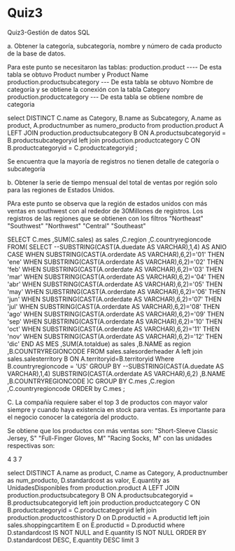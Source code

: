 # Quiz3
Quiz3-Gestión de datos SQL 


a. Obtener la categoría, subcategoría, nombre y número de cada producto de la base de datos.

Para este punto se necesitaron las tablas:
production.product ---- De esta tabla se obtuvo Product number y Product Name
production.productsubcategory --- De esta tabla se obtuvo Nombre de categoría y se obtiene la conexión con la tabla Category
production.productcategory --- De esta tabla se obtiene nombre de categoria

select DISTINCT C.name as Category,
	B.name as Subcategory, 
	A.name as product,
	A.productnumber as numero_producto
from production.product A
LEFT JOIN production.productsubcategory B
ON A.productsubcategoryid = B.productsubcategoryid
left join production.productcategory C
ON B.productcategoryid = C.productcategoryid
;

Se encuentra que la mayoría de registros no tienen detalle de categoría o subcategoría

b. Obtener la serie de tiempo mensual del total de ventas por región solo para las regiones de Estados Unidos.

PAra este punto se observa que la región de estados unidos con más ventas en southwest con al rededor de 30Millones de registros. 
Los registros de las regiones que se obtienen con los filtros
"Northeast"
"Southwest"
"Northwest"
"Central"
"Southeast"

SELECT C.mes
 ,SUM(C.sales) as sales
 ,C.region
 ,C.countryregioncode
 FROM(
 SELECT --SUBSTRING(CAST(A.duedate AS VARCHAR),1,4) AS ANIO
 CASE WHEN SUBSTRING(CAST(A.orderdate AS VARCHAR),6,2)='01' THEN 'ene'
	 WHEN SUBSTRING(CAST(A.orderdate AS VARCHAR),6,2)='02' THEN 'feb'
	 WHEN SUBSTRING(CAST(A.orderdate AS VARCHAR),6,2)='03' THEN 'mar'
	 WHEN SUBSTRING(CAST(A.orderdate AS VARCHAR),6,2)='04' THEN 'abr'
	 WHEN SUBSTRING(CAST(A.orderdate AS VARCHAR),6,2)='05' THEN 'may'
	 WHEN SUBSTRING(CAST(A.orderdate AS VARCHAR),6,2)='06' THEN 'jun'
	 WHEN SUBSTRING(CAST(A.orderdate AS VARCHAR),6,2)='07' THEN 'jul'
	 WHEN SUBSTRING(CAST(A.orderdate AS VARCHAR),6,2)='08' THEN 'ago'
	 WHEN SUBSTRING(CAST(A.orderdate AS VARCHAR),6,2)='09' THEN 'sep'
	 WHEN SUBSTRING(CAST(A.orderdate AS VARCHAR),6,2)='10' THEN 'oct'
	 WHEN SUBSTRING(CAST(A.orderdate AS VARCHAR),6,2)='11' THEN 'nov'
	 WHEN SUBSTRING(CAST(A.orderdate AS VARCHAR),6,2)='12' THEN 'dic'
	 END AS MES
 ,SUM(A.totaldue)  as sales
 ,B.NAME as region
 ,B.COUNTRYREGIONCODE
	FROM sales.salesorderheader A
 left join sales.salesterritory B
	ON A.territoryid=B.territoryid
	Where B.countryregioncode = 'US'
GROUP BY 
--SUBSTRING(CAST(A.duedate AS VARCHAR),1,4) 
 SUBSTRING(CAST(A.orderdate AS VARCHAR),6,2)
 ,B.NAME
 ,B.COUNTRYREGIONCODE
	 )C
	 GROUP BY 
	 C.mes
	 ,C.region
 ,C.countryregioncode
ORDER by C.mes
;


C. La compañía requiere saber el top 3 de  productos con mayor valor siempre y cuando haya existencia en stock para ventas. Es importante para el negocio conocer la categoría del producto.

Se obtiene que los productos con más ventas son:
"Short-Sleeve Classic Jersey, S"
"Full-Finger Gloves, M"
"Racing Socks, M"
con las unidades respectivas son:

4
3
7

select DISTINCT A.name as product,
	C.name as Category,
	A.productnumber as num_producto,
	D.standardcost as valor,
	E.quantity as UnidadesDisponibles
from production.product A
LEFT JOIN production.productsubcategory B
ON A.productsubcategoryid = B.productsubcategoryid
left join production.productcategory C
ON B.productcategoryid = C.productcategoryid
left join production.productcosthistory D
on D.productid = A.productid
left join sales.shoppingcartitem E
on E.productid = D.productid
where D.standardcost IS NOT NULL and E.quantity IS NOT NULL
ORDER BY D.standardcost DESC, E.quantity DESC limit 3



